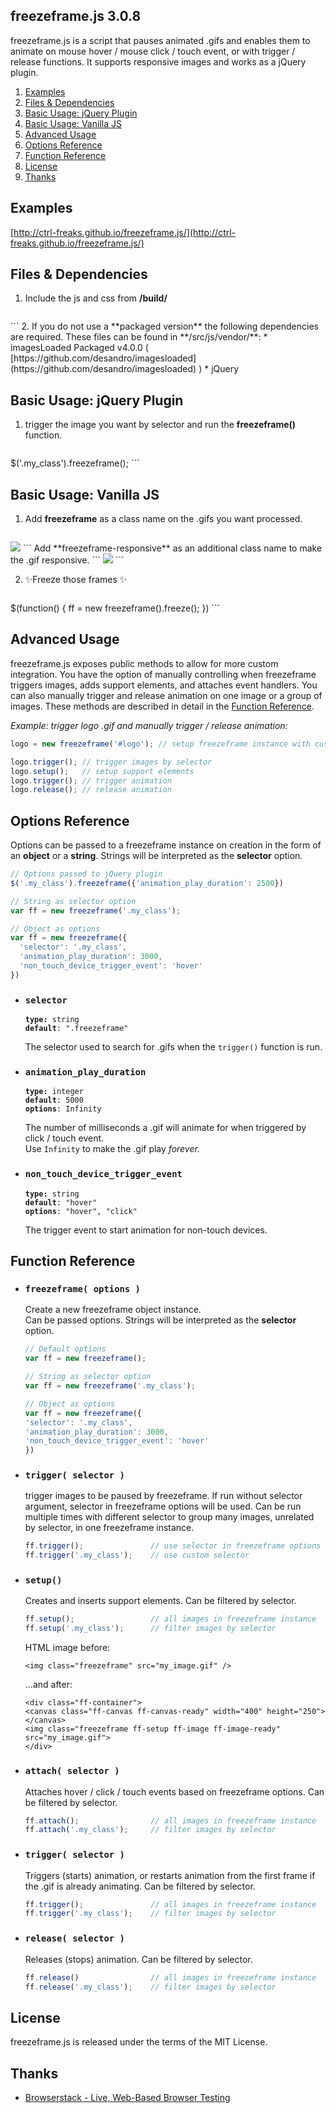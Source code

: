 ## freezeframe.js 3.0.8

freezeframe.js is a script that pauses animated .gifs and enables them to 
animate on mouse hover / mouse click / touch event, or with trigger / release 
functions. It supports responsive images and works as a jQuery plugin.

1. [Examples](#examples)
2. [Files & Dependencies](#files_dependencies)
3. [Basic Usage: jQuery Plugin](#basic_usage_jquery_plugin)
4. [Basic Usage: Vanilla JS](#basic_usage_vanilla_js)
5. [Advanced Usage](#advanced_usage)
6. [Options Reference](#options_reference)
7. [Function Reference](#function_reference)
8. [License](#license)
9. [Thanks](#thanks)

<a name="examples"></a>
## Examples
[http://ctrl-freaks.github.io/freezeframe.js/](http://ctrl-freaks.github.io/freezeframe.js/)

<a name="files_dependencies"></a>
## Files & Dependencies

1. Include the js and css from **/build/**  

    ```
  <link rel="stylesheet" href="freezeframe_styles.min.css">
  <script src="freezeframe.min.js"></script>
    ```
2. If you do not use a **packaged version** the following dependencies are required. These files can be found in **/src/js/vendor/**:
  * imagesLoaded Packaged v4.0.0 ( [https://github.com/desandro/imagesloaded](https://github.com/desandro/imagesloaded) )
  * jQuery

<a name="basic_usage_jquery_plugin"></a>
## Basic Usage: jQuery Plugin

1. trigger the image you want by selector and run the **freezeframe()** function.  

    ```javascript
  $('.my_class').freezeframe();
    ```

<a name="basic_usage_vanilla_js"></a>
## Basic Usage: Vanilla JS

1. Add **freezeframe** as a class name on the .gifs you want processed.
    ```
  <img class="freezeframe" src="image.gif" /> 
    ```
  Add **freezeframe-responsive** as an additional class name to make the .gif responsive.
    ```
  <img class="freezeframe freezeframe-responsive" src="image.gif" /> 
    ```

2. ✨Freeze those frames ✨

    ```javascript
  $(function() {
    ff = new freezeframe().freeze();
  })
    ```

<a name="advanced_usage"></a>
## Advanced Usage

freezeframe.js exposes public methods to allow for more custom integration. You 
have the option of manually controlling when freezeframe triggers images, adds 
support elements, and attaches event handlers. You can also manually trigger 
and release animation on one image or a group of images. These methods are 
described in detail in the [Function Reference](#function_reference).

*Example: trigger logo .gif and manually trigger / release animation:*
```javascript
logo = new freezeframe('#logo'); // setup freezeframe instance with custom selector

logo.trigger(); // trigger images by selector
logo.setup();   // setup support elements
logo.trigger(); // trigger animation
logo.release(); // release animation
```

<a name="options_reference"></a>
## Options Reference

Options can be passed to a freezeframe instance on creation in the form of an 
**object** or a **string**. Strings will be interpreted as the **selector** option.  

```javascript
// Options passed to jQuery plugin
$('.my_class').freezeframe({'animation_play_duration': 2500})

// String as selector option
var ff = new freezeframe('.my_class');

// Object as options
var ff = new freezeframe({
  'selector': '.my_class',
  'animation_play_duration': 3000,
  'non_touch_device_trigger_event': 'hover'
})
```

* ### ```selector```   

    <code><b>type:</b> string</code>  
    <code><b>default</b>: ".freezeframe"</code>  

    The selector used to search for .gifs when the ```trigger()``` function is 
    run.

* ### ```animation_play_duration```  

    <code><b>type:</b> integer</code>  
    <code><b>default</b>: 5000</code>  
    <code><b>options</b>: Infinity</code>  

    The number of milliseconds a .gif will animate for when triggered by click / 
    touch event.  
    Use ```Infinity``` to make the .gif play *forever.*

* ### ```non_touch_device_trigger_event```  

    <code><b>type:</b> string</code>  
    <code><b>default</b>: "hover"</code>  
    <code><b>options</b>: "hover", "click"</code>  

    The trigger event to start animation for non-touch devices.

<a name="function_reference"></a>
## Function Reference

* ### ```freezeframe( options )```  

    Create a new freezeframe object instance.  
    Can be passed options. Strings will be interpreted as the **selector** option. 
     ```javascript
  // Default options
  var ff = new freezeframe();

  // String as selector option
  var ff = new freezeframe('.my_class');

  // Object as options
  var ff = new freezeframe({
    'selector': '.my_class',
    'animation_play_duration': 3000,
    'non_touch_device_trigger_event': 'hover'
  })
    ```

* ### ```trigger( selector )```  
    trigger images to be paused by freezeframe. If run without selector 
    argument, selector in freezeframe options will be used. Can be run multiple 
    times with different selector to group many images, unrelated by selector, 
    in one freezeframe instance.
    ```javascript
  ff.trigger();               // use selector in freezeframe options
  ff.trigger('.my_class');    // use custom selector
    ```

* ### ```setup()```  
    Creates and inserts support elements. Can be filtered by selector.  
    ```javascript
  ff.setup();                 // all images in freezeframe instance
  ff.setup('.my_class');      // filter images by selector
    ```
    HTML image before:

     ```
  <img class="freezeframe" src="my_image.gif" />
     ```  

     ...and after:
     ```
  <div class="ff-container">
    <canvas class="ff-canvas ff-canvas-ready" width="400" height="250"></canvas>
    <img class="freezeframe ff-setup ff-image ff-image-ready" src="my_image.gif">
  </div>
     ```

* ### ```attach( selector )```  
    Attaches hover / click / touch events based on freezeframe options. Can be filtered by selector.
    ```javascript
  ff.attach();                // all images in freezeframe instance
  ff.attach('.my_class');     // filter images by selector
    ```

* ### ```trigger( selector )```  
    Triggers (starts) animation, or restarts animation from the first frame if 
    the .gif is already animating. Can be filtered by selector.
    ```javascript
  ff.trigger();               // all images in freezeframe instance
  ff.trigger('.my_class');    // filter images by selector
    ```

* ### ```release( selector )```  
    Releases (stops) animation. Can be filtered by selector.
    ```javascript
  ff.release()                // all images in freezeframe instance
  ff.release('.my_class');    // filter images by selector
    ```

<a name="license"></a>
## License
freezeframe.js is released under the terms of the MIT License.

<a name="thanks"></a>
## Thanks
* [Browserstack - Live, Web-Based Browser Testing](https://www.browserstack.com/)
